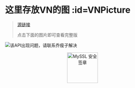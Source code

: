 # 这里存放VN的图 :id=VNPicture

> [源链接](https://cdn.jsdelivr.net/gh/qiaoshouzi/HeiGeYuan-General-Warehouse@CFPages_WEB/_img/V-Final_6.jpg)
>
> 点击下面的图片即可查看完整版

![该API出现问题，请联系乔瘦子解决](https://cdn.jsdelivr.net/gh/qiaoshouzi/HeiGeYuan-General-Warehouse@CFPages_WEB/_img/V-Final_6.jpg)




<div title="MySSL 安全签章" id="myssl_seal" onclick="window.open('https://myssl.com/seal/detail?domain=www.heigeyuan.com','MySSL安全签章','height=800,width=470,top=0,right=0,toolbar=no,menubar=no,scrollbars=no,resizable=no,location=no,status=no')" style="text-align: center"><img src="https://sealres.myssl.com/seal/img/1x/seal.svg?domain=www.heigeyuan.com" alt="MySSL 安全签章" style="width: 100px; height: auto; cursor: pointer"></div>